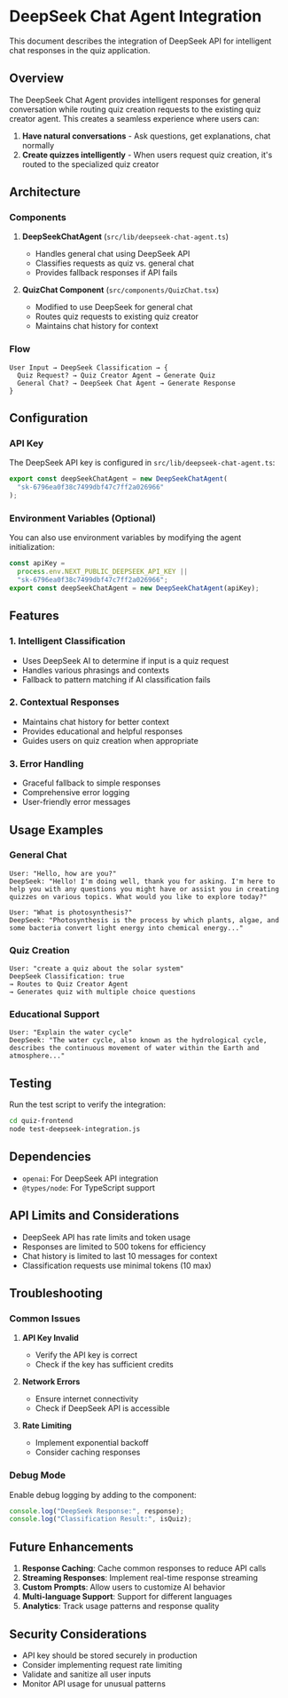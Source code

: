 # DeepSeek Chat Agent Integration

This document describes the integration of DeepSeek API for intelligent chat responses in the quiz application.

## Overview

The DeepSeek Chat Agent provides intelligent responses for general conversation while routing quiz creation requests to the existing quiz creator agent. This creates a seamless experience where users can:

1. **Have natural conversations** - Ask questions, get explanations, chat normally
2. **Create quizzes intelligently** - When users request quiz creation, it's routed to the specialized quiz creator

## Architecture

### Components

1. **DeepSeekChatAgent** (`src/lib/deepseek-chat-agent.ts`)

   - Handles general chat using DeepSeek API
   - Classifies requests as quiz vs. general chat
   - Provides fallback responses if API fails

2. **QuizChat Component** (`src/components/QuizChat.tsx`)
   - Modified to use DeepSeek for general chat
   - Routes quiz requests to existing quiz creator
   - Maintains chat history for context

### Flow

```
User Input → DeepSeek Classification → {
  Quiz Request? → Quiz Creator Agent → Generate Quiz
  General Chat? → DeepSeek Chat Agent → Generate Response
}
```

## Configuration

### API Key

The DeepSeek API key is configured in `src/lib/deepseek-chat-agent.ts`:

```typescript
export const deepSeekChatAgent = new DeepSeekChatAgent(
  "sk-6796ea0f38c7499dbf47c7ff2a026966"
);
```

### Environment Variables (Optional)

You can also use environment variables by modifying the agent initialization:

```typescript
const apiKey =
  process.env.NEXT_PUBLIC_DEEPSEEK_API_KEY ||
  "sk-6796ea0f38c7499dbf47c7ff2a026966";
export const deepSeekChatAgent = new DeepSeekChatAgent(apiKey);
```

## Features

### 1. Intelligent Classification

- Uses DeepSeek AI to determine if input is a quiz request
- Handles various phrasings and contexts
- Fallback to pattern matching if AI classification fails

### 2. Contextual Responses

- Maintains chat history for better context
- Provides educational and helpful responses
- Guides users on quiz creation when appropriate

### 3. Error Handling

- Graceful fallback to simple responses
- Comprehensive error logging
- User-friendly error messages

## Usage Examples

### General Chat

```
User: "Hello, how are you?"
DeepSeek: "Hello! I'm doing well, thank you for asking. I'm here to help you with any questions you might have or assist you in creating quizzes on various topics. What would you like to explore today?"

User: "What is photosynthesis?"
DeepSeek: "Photosynthesis is the process by which plants, algae, and some bacteria convert light energy into chemical energy..."
```

### Quiz Creation

```
User: "create a quiz about the solar system"
DeepSeek Classification: true
→ Routes to Quiz Creator Agent
→ Generates quiz with multiple choice questions
```

### Educational Support

```
User: "Explain the water cycle"
DeepSeek: "The water cycle, also known as the hydrological cycle, describes the continuous movement of water within the Earth and atmosphere..."
```

## Testing

Run the test script to verify the integration:

```bash
cd quiz-frontend
node test-deepseek-integration.js
```

## Dependencies

- `openai`: For DeepSeek API integration
- `@types/node`: For TypeScript support

## API Limits and Considerations

- DeepSeek API has rate limits and token usage
- Responses are limited to 500 tokens for efficiency
- Chat history is limited to last 10 messages for context
- Classification requests use minimal tokens (10 max)

## Troubleshooting

### Common Issues

1. **API Key Invalid**

   - Verify the API key is correct
   - Check if the key has sufficient credits

2. **Network Errors**

   - Ensure internet connectivity
   - Check if DeepSeek API is accessible

3. **Rate Limiting**
   - Implement exponential backoff
   - Consider caching responses

### Debug Mode

Enable debug logging by adding to the component:

```typescript
console.log("DeepSeek Response:", response);
console.log("Classification Result:", isQuiz);
```

## Future Enhancements

1. **Response Caching**: Cache common responses to reduce API calls
2. **Streaming Responses**: Implement real-time response streaming
3. **Custom Prompts**: Allow users to customize AI behavior
4. **Multi-language Support**: Support for different languages
5. **Analytics**: Track usage patterns and response quality

## Security Considerations

- API key should be stored securely in production
- Consider implementing request rate limiting
- Validate and sanitize all user inputs
- Monitor API usage for unusual patterns
